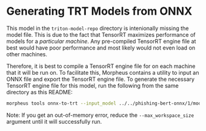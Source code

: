 # Generating TRT Models from ONNX

This model in the `triton-model-repo` directory is intenionally missing the model file. This is due to the fact that TensorRT maximizes performance of models for a *particular machine*. Any pre-compiled TensorRT engine file at best would have poor performance and most likely would not even load on other machines.

Therefore, it is best to compile a TensorRT engine file for on each machine that it will be run on. To facilitate this, Morpheus contains a utility to input an ONNX file and export the TensorRT engine file. To generate the necessary TensorRT engine file for this model, run the following from the same directory as this README:

```bash
morpheus tools onnx-to-trt --input_model ../../phishing-bert-onnx/1/model.onnx --output_model ./model.plan --batches 1 8 --batches 1 16 --batches 1 32 --seq_length 128 --max_workspace_size 16000
```

Note: If you get an out-of-memory error, reduce the `--max_workspace_size` argument until it will successfully run.
